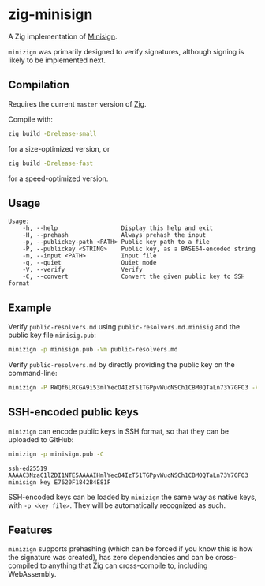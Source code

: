 # zig-minisign

A Zig implementation of [Minisign](https://jedisct1.github.io/minisign/).

`minizign` was primarily designed to verify signatures, although signing is likely to be implemented next.

## Compilation

Requires the current `master` version of [Zig](https://ziglang.org).

Compile with:

```sh
zig build -Drelease-small
```

for a size-optimized version, or

```sh
zig build -Drelease-fast
```

for a speed-optimized version.

## Usage

```text
Usage:
    -h, --help                  Display this help and exit
    -H, --prehash               Always prehash the input
    -p, --publickey-path <PATH> Public key path to a file
    -P, --publickey <STRING>    Public key, as a BASE64-encoded string
    -m, --input <PATH>          Input file
    -q, --quiet                 Quiet mode
    -V, --verify                Verify
    -C, --convert               Convert the given public key to SSH format
```

## Example

Verify `public-resolvers.md` using `public-resolvers.md.minisig` and the public key file `minisig.pub`:

```sh
minizign -p minisign.pub -Vm public-resolvers.md
```

Verify `public-resolvers.md` by directly providing the public key on the command-line:

```sh
minizign -P RWQf6LRCGA9i53mlYecO4IzT51TGPpvWucNSCh1CBM0QTaLn73Y7GFO3 -Vm public-resolvers.md
```

## SSH-encoded public keys

`minizign` can encode public keys in SSH format, so that they can be uploaded to GitHub:

```sh
minizign -p minisign.pub -C
```

```text
ssh-ed25519 AAAAC3NzaC1lZDI1NTE5AAAAIHmlYecO4IzT51TGPpvWucNSCh1CBM0QTaLn73Y7GFO3 minisign key E7620F1842B4E81F
```

SSH-encoded keys can be loaded by `minizign` the same way as native keys, with `-p <key file>`. They will be automatically recognized as such.

## Features

`minizign` supports prehashing (which can be forced if you know this is how the signature was created), has zero dependencies and can be cross-compiled to anything that Zig can cross-compile to, including WebAssembly.
